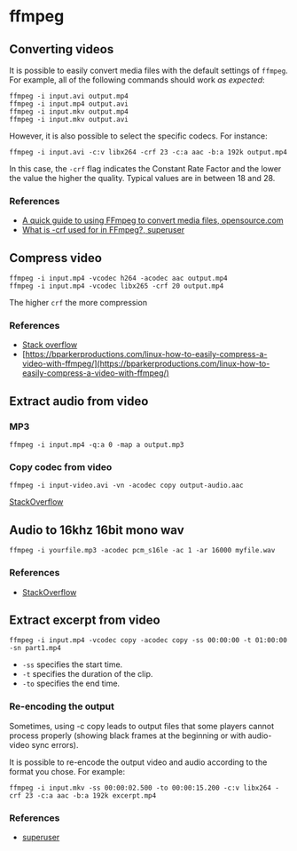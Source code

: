 # ffmpeg

## Converting videos

It is possible to easily convert media files with the default settings of `ffmpeg`. For example, all of the following commands should work _as expected_:

```
ffmpeg -i input.avi output.mp4
ffmpeg -i input.mp4 output.avi
ffmpeg -i input.mkv output.mp4
ffmpeg -i input.mkv output.avi
```

However, it is also possible to select the specific codecs. For instance:

```
ffmpeg -i input.avi -c:v libx264 -crf 23 -c:a aac -b:a 192k output.mp4
```

In this case, the `-crf` flag indicates the Constant Rate Factor and the lower the value the higher the quality. Typical values are in between 18 and 28.

### References

- [A quick guide to using FFmpeg to convert media files, opensource.com](https://opensource.com/article/17/6/ffmpeg-convert-media-file-formats)
- [What is -crf used for in FFmpeg?, superuser](https://superuser.com/questions/677576/what-is-crf-used-for-in-ffmpeg)

## Compress video

```
ffmpeg -i input.mp4 -vcodec h264 -acodec aac output.mp4
ffmpeg -i input.mp4 -vcodec libx265 -crf 20 output.mp4
```

The higher `crf` the more compression

### References

* [Stack overflow](https://unix.stackexchange.com/a/38380/320582)
* [https://bparkerproductions.com/linux-how-to-easily-compress-a-video-with-ffmpeg/](https://bparkerproductions.com/linux-how-to-easily-compress-a-video-with-ffmpeg/)

## Extract audio from video

### MP3
```
ffmpeg -i input.mp4 -q:a 0 -map a output.mp3
```

### Copy codec from video
```
ffmpeg -i input-video.avi -vn -acodec copy output-audio.aac
```

[StackOverflow](https://stackoverflow.com/questions/9913032/how-can-i-extract-audio-from-video-with-ffmpeg)

## Audio to 16khz 16bit mono wav

```
ffmpeg -i yourfile.mp3 -acodec pcm_s16le -ac 1 -ar 16000 myfile.wav
```

### References

- [StackOverflow](https://stackoverflow.com/questions/27730529/how-can-we-convert-wav-file-to-text-by-using-pocketsphinx#comment87408137_27731245)

## Extract excerpt from video

```
ffmpeg -i input.mp4 -vcodec copy -acodec copy -ss 00:00:00 -t 01:00:00 -sn part1.mp4
```

* `-ss` specifies the start time.
* `-t` specifies the duration of the clip.
* `-to` specifies the end time.

### Re-encoding the output

Sometimes, using -c copy leads to output files that some players cannot process properly (showing black frames at the beginning or with audio-video sync errors).

It is possible to re-encode the output video and audio according to the format you chose. For example:

```
ffmpeg -i input.mkv -ss 00:00:02.500 -to 00:00:15.200 -c:v libx264 -crf 23 -c:a aac -b:a 192k excerpt.mp4
```

### References

- [superuser](https://superuser.com/a/377407/1028786)
